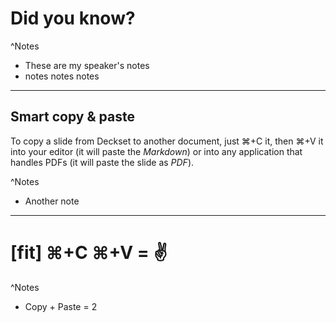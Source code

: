 # Did you know?

^Notes
- These are my speaker's notes
- notes notes notes

---

## Smart copy & paste

To copy a slide from Deckset to another document, just ⌘+C it, then ⌘+V it into your editor (it will paste the _Markdown_) or into any application that handles PDFs (it will paste the slide as _PDF_).

^Notes
- Another note

---

# [fit] ⌘+C ⌘+V = :v:

^Notes
- Copy + Paste = 2
